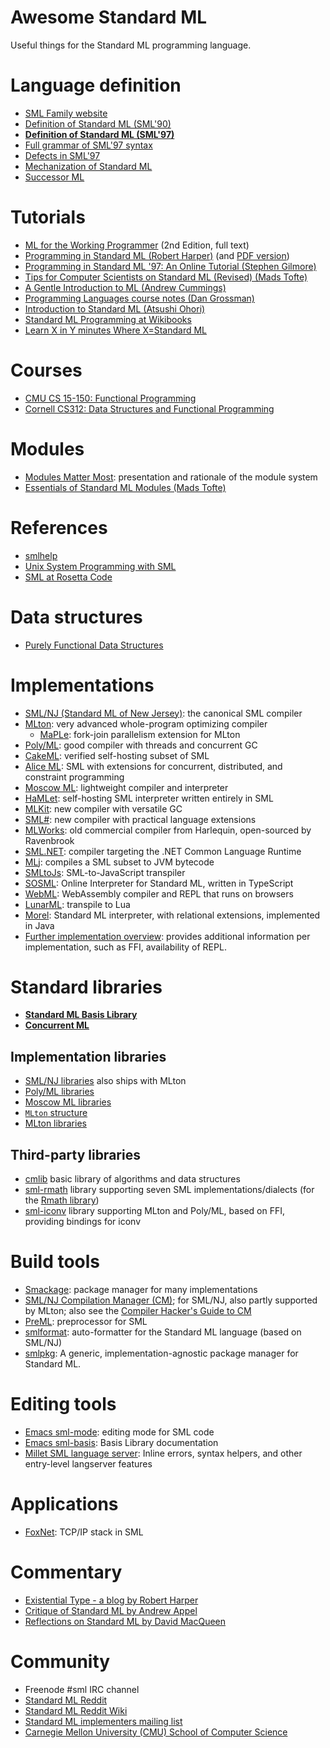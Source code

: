 # Awesome Standard ML

Useful things for the Standard ML programming language.

# Language definition

- [SML Family website](http://sml-family.org/)
- [Definition of Standard ML (SML'90)](http://sml-family.org/sml90-defn.pdf)
- **[Definition of Standard ML (SML'97)](http://sml-family.org/sml97-defn.pdf)**
- [Full grammar of SML'97 syntax](https://people.mpi-sws.org/~rossberg/sml.html)
- [Defects in SML'97](https://people.mpi-sws.org/~rossberg/hamlet/defects.pdf)
- [Mechanization of Standard ML](https://github.com/SMLFamily/The-Mechanization-of-Standard-ML)
- [Successor ML](https://github.com/SMLFamily/Successor-ML)

# Tutorials

- [ML for the Working Programmer](https://www.cl.cam.ac.uk/~lp15/MLbook/pub-details.html) (2nd Edition, full text)
- [Programming in Standard ML (Robert Harper)](https://www.cs.cmu.edu/~rwh/introsml/) (and [PDF version](https://www.cs.cmu.edu/~rwh/isml/book.pdf))
- [Programming in Standard ML '97: An Online Tutorial (Stephen Gilmore)](http://www.dcs.ed.ac.uk/home/stg/NOTES/)
- [Tips for Computer Scientists on Standard ML (Revised) (Mads Tofte)](https://web.archive.org/web/20130310061500/http://www.itu.dk/people/tofte/publ/tips.pdf)
- [A Gentle Introduction to ML (Andrew Cummings)](https://web.archive.org/web/20100209123129/http://www.dcs.napier.ac.uk/course-notes/sml/manual.html)
- [Programming Languages course notes (Dan Grossman)](https://courses.cs.washington.edu/courses/cse341/19sp/#lectures)
- [Introduction to Standard ML (Atsushi Ohori)](https://www.pllab.riec.tohoku.ac.jp/smlsharp/smlIntroSlides.pdf)
- [Standard ML Programming at Wikibooks](https://en.wikibooks.org/wiki/Standard_ML_Programming)
- [Learn X in Y minutes Where X=Standard ML](https://learnxinyminutes.com/docs/standard-ml/)

# Courses

- [CMU CS 15-150: Functional Programming](https://www.cs.cmu.edu/~15150/)
- [Cornell CS312: Data Structures and Functional Programming](https://www.cs.cornell.edu/courses/cs312/)

# Modules

- [Modules Matter Most](http://macqueenfest.cs.uchicago.edu/slides/harper.pdf): presentation and rationale of the module system
- [Essentials of Standard ML Modules (Mads Tofte)](https://citeseerx.ist.psu.edu/viewdoc/summary?doi=10.1.1.165.95&rank=1)

# References

- [smlhelp](https://smlhelp.github.io/)
- [Unix System Programming with SML](http://mlton.org/References.attachments/Shipman02.pdf)
- [SML at Rosetta Code](https://rosettacode.org/wiki/Category:Standard_ML)

# Data structures

- [Purely Functional Data Structures](https://www.cs.cmu.edu/~rwh/theses/okasaki.pdf)

# Implementations

- [SML/NJ (Standard ML of New Jersey)](http://www.smlnj.org/): the canonical SML compiler
- [MLton](http://mlton.org/): very advanced whole-program optimizing compiler
  - [MaPLe](https://github.com/MPLLang): fork-join parallelism extension for MLton
- [Poly/ML](https://polyml.org): good compiler with threads and concurrent GC
- [CakeML](https://cakeml.org/): verified self-hosting subset of SML
- [Alice ML](https://www.ps.uni-saarland.de/alice/): SML with extensions for concurrent, distributed, and constraint programming
- [Moscow ML](https://mosml.org/): lightweight compiler and interpreter
- [HaMLet](https://people.mpi-sws.org/~rossberg/hamlet/): self-hosting SML interpreter written entirely in SML
- [MLKit](https://elsman.com/mlkit/): new compiler with versatile GC
- [SML#](https://www.pllab.riec.tohoku.ac.jp/smlsharp/): new compiler with practical language extensions
- [MLWorks](https://github.com/Ravenbrook/mlworks): old commercial compiler from Harlequin, open-sourced by Ravenbrook
- [SML.NET](https://www.cl.cam.ac.uk/research/tsg/SMLNET/): compiler targeting the .NET Common Language Runtime
- [MLj](http://www.dcs.ed.ac.uk/home/mlj/): compiles a SML subset to JVM bytecode
- [SMLtoJs](https://github.com/melsman/mlkit/blob/master/README_SMLTOJS.md): SML-to-JavaScript transpiler
- [SOSML](https://github.com/SOSML/SOSML): Online Interpreter for Standard ML, written in TypeScript
- [WebML](https://github.com/KeenS/webml): WebAssembly compiler and REPL that runs on browsers
- [LunarML](https://github.com/minoki/LunarML): transpile to Lua
- [Morel](https://github.com/julianhyde/morel): Standard ML interpreter, with relational extensions, implemented in Java
- [Further implementation overview](http://www.macs.hw.ac.uk/ultra/skalpel/html/sml.html): provides
  additional information per implementation, such as FFI, availability of REPL.

# Standard libraries

- **[Standard ML Basis Library](http://sml-family.org/Basis/)**
- **[Concurrent ML](http://cml.cs.uchicago.edu)**

## Implementation libraries

- [SML/NJ libraries](https://www.smlnj.org/doc/smlnj-lib/) also ships with MLton
- [Poly/ML libraries](https://polyml.org/Doc.html)
- [Moscow ML libraries](https://mosml.org/mosmllib/)
- [`MLton` structure](http://www.mlton.org/MLtonStructure)
- [MLton libraries](http://mlton.org/Libraries)

## Third-party libraries

- [cmlib](https://github.com/standardml/cmlib) basic library of algorithms and data structures
- [sml-rmath](https://github.com/mclements/sml-rmath) library supporting seven SML
  implementations/dialects (for the [Rmath library](https://packages.debian.org/sid/r-mathlib))
- [sml-iconv](https://github.com/kni/sml-iconv) library supporting MLton and Poly/ML, based on FFI,
  providing bindings for iconv

# Build tools

- [Smackage](https://github.com/standardml/smackage): package manager for many implementations
- [SML/NJ Compilation Manager (CM)](https://smlnj.org/doc/CM/);
  for SML/NJ, also partly supported by MLton;
  also see the [Compiler Hacker's Guide to CM](https://github.com/sml-nj/smlnj/tree/master/sml/system)
- [PreML](https://github.com/br0ns/PreML): preprocessor for SML
- [smlformat](https://github.com/jluningp/smlformat): auto-formatter for the Standard ML language
  (based on SML/NJ)
- [smlpkg](https://github.com/diku-dk/smlpkg/): A generic, implementation-agnostic package manager for Standard ML.

# Editing tools

- [Emacs sml-mode](http://www.iro.umontreal.ca/~monnier/elisp/): editing mode for SML code
- [Emacs sml-basis](https://melpa.org/#/sml-basis): Basis Library documentation
- [Millet SML language server](https://azdavis.net/posts/millet/): Inline errors, syntax helpers, and other entry-level langserver features

# Applications

- [FoxNet](https://www.cs.cmu.edu/~fox/foxnet.html): TCP/IP stack in SML

# Commentary

- [Existential Type - a blog by Robert Harper](https://existentialtype.wordpress.com/)
- [Critique of Standard ML by Andrew Appel](http://sml-family.org/papers/Appel-critique-SML.pdf)
- [Reflections on Standard ML by David MacQueen](http://sml-family.org/papers/MacQueen-reflections.pdf)

# Community

- Freenode #sml IRC channel
- [Standard ML Reddit](https://www.reddit.com/r/sml/)
- [Standard ML Reddit Wiki](https://www.reddit.com/r/sml/wiki/index)
- [Standard ML implementers mailing list](https://sourceforge.net/p/sml/mailman/sml-implementers/)
- [Carnegie Mellon University (CMU) School of Computer Science](https://www.cs.cmu.edu)
